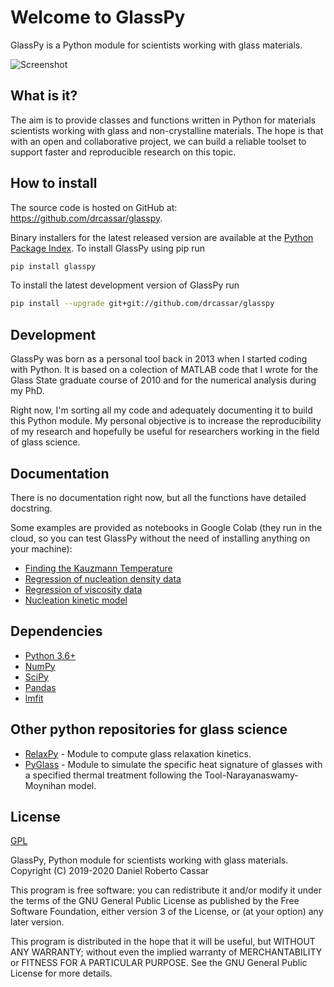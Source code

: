 # Welcome to GlassPy
GlassPy is a Python module for scientists working with glass materials.

![Screenshot](doc/logo/logo_text_small.png)

## What is it?
The aim is to provide classes and functions written in Python for materials scientists working with glass and non-crystalline materials. The hope is that with an open and collaborative project, we can build a reliable toolset to support faster and reproducible research on this topic.

## How to install
The source code is hosted on GitHub at: https://github.com/drcassar/glasspy.

Binary installers for the latest released version are available at the [Python Package Index](https://pypi.org/project/glasspy/). To install GlassPy using pip run

```sh
pip install glasspy
```

To install the latest development version of GlassPy run

```sh
pip install --upgrade git+git://github.com/drcassar/glasspy
```

## Development
GlassPy was born as a personal tool back in 2013 when I started coding with Python. It is based on a colection of MATLAB code that I wrote for the Glass State graduate course of 2010 and for the numerical analysis during my PhD.

Right now, I'm sorting all my code and adequately documenting it to build this Python module. My personal objective is to increase the reproducibility of my research and hopefully be useful for researchers working in the field of glass science.

## Documentation
There is no documentation right now, but all the functions have detailed docstring.

Some examples are provided as notebooks in Google Colab (they run in the cloud, so you can test GlassPy without the need of installing anything on your machine):

- [Finding the Kauzmann Temperature](https://colab.research.google.com/drive/1WAVddrOSDG7_pydV9g-WBfBisKQrMVeF)
- [Regression of nucleation density data](https://colab.research.google.com/drive/139ke_S3eNq6MvJ3A_GnTWtlI8rn2QwKf)
- [Regression of viscosity data](https://colab.research.google.com/drive/1U_xSg4H-de9QDlXChCN9Tsda8VlBlbAI)
- [Nucleation kinetic model](https://colab.research.google.com/drive/1mRAr0HNXcO5YaAFktir-Kb9K4ZUdiXk_)

## Dependencies
- [Python 3.6+](https://www.python.org/)
- [NumPy](https://www.numpy.org)
- [SciPy](https://www.scipy.org/)
- [Pandas](https://pandas.pydata.org/)
- [lmfit](https://lmfit.github.io/lmfit-py/)

## Other python repositories for glass science
- [RelaxPy](https://github.com/Mauro-Glass-Group/RelaxPy) - Module to compute glass relaxation kinetics.
- [PyGlass](https://github.com/jrafolsr/PyGlass) - Module to simulate the specific heat signature of glasses with a specified thermal treatment following the Tool-Narayanaswamy-Moynihan model.

## License
[GPL](https://github.com/drcassar/glasspy/blob/master/LICENSE)

GlassPy, Python module for scientists working with glass materials. Copyright (C) 2019-2020 Daniel Roberto Cassar

This program is free software: you can redistribute it and/or modify it under the terms of the GNU General Public License as published by the Free Software Foundation, either version 3 of the License, or (at your option) any later version.

This program is distributed in the hope that it will be useful, but WITHOUT ANY WARRANTY; without even the implied warranty of MERCHANTABILITY or FITNESS FOR A PARTICULAR PURPOSE.  See the GNU General Public License for more details.
